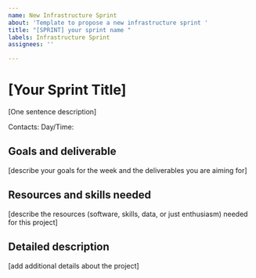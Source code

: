 ```yaml
---
name: New Infrastructure Sprint
about: 'Template to propose a new infrastructure sprint '
title: "[SPRINT] your sprint name "
labels: Infrastructure Sprint
assignees: ''

---
```


# [Your Sprint Title]

[One sentence description]

Contacts:
Day/Time:

## Goals and deliverable
[describe your goals for the week and the deliverables you are aiming for]

## Resources and skills needed
[describe the resources (software, skills, data, or just enthusiasm) needed for this project]

## Detailed description
[add additional details  about the project]
